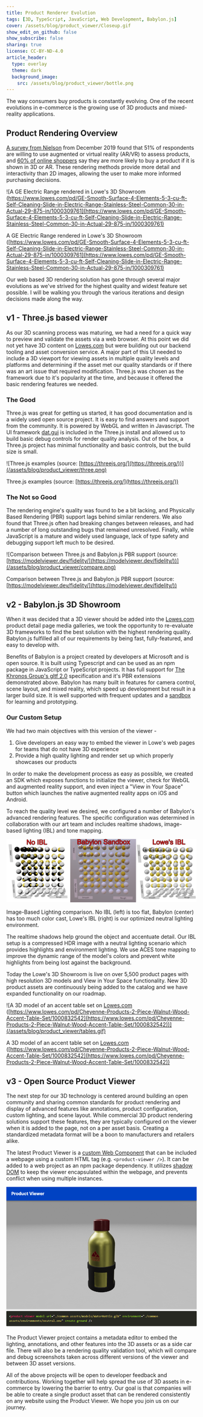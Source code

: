 ```yaml
---
title: Product Renderer Evolution
tags: [3D, TypeScript, JavaScript, Web Development, Babylon.js]
cover: /assets/blog/product_viewer/Closeup.gif
show_edit_on_github: false
show_subscribe: false
sharing: true
license: CC-BY-ND-4.0
article_header:
  type: overlay
  theme: dark
  background_image:
    src: /assets/blog/product_viewer/bottle.png
---
```


The way consumers buy products is constantly evolving. One of the recent evolutions in e-commerce is the growing use of 3D products and mixed-reality applications.

<!--more-->

## Product Rendering Overview

[A survey from Nielson](https://nielseniq.com/global/en/insights/analysis/2019/augmented-retail-the-new-consumer-reality-2/) from December 2019 found that 51% of respondents are willing to use augmented or virtual reality (AR/VR) to assess products, and [60% of online shoppers](https://www.globenewswire.com/news-release/2020/09/01/2087088/0/en/Survey-60-of-Online-Shoppers-Say-They-re-More-Likely-to-Buy-a-Product-If-It-s-Shown-in-3D-or-Augmented-Reality.html) say they are more likely to buy a product if it is shown in 3D or AR. These rendering methods provide more detail and interactivity than 2D images, allowing the user to make more informed purchasing decisions.

![A GE Electric Range rendered in Lowe's 3D Showroom ([https://www.lowes.com/pd/GE-Smooth-Surface-4-Elements-5-3-cu-ft-Self-Cleaning-Slide-in-Electric-Range-Stainless-Steel-Common-30-in-Actual-29-875-in/1000309761](https://www.lowes.com/pd/GE-Smooth-Surface-4-Elements-5-3-cu-ft-Self-Cleaning-Slide-in-Electric-Range-Stainless-Steel-Common-30-in-Actual-29-875-in/1000309761) ](/assets/blog/product_viewer/Closeup.gif)

A GE Electric Range rendered in Lowe's 3D Showroom ([https://www.lowes.com/pd/GE-Smooth-Surface-4-Elements-5-3-cu-ft-Self-Cleaning-Slide-in-Electric-Range-Stainless-Steel-Common-30-in-Actual-29-875-in/1000309761](https://www.lowes.com/pd/GE-Smooth-Surface-4-Elements-5-3-cu-ft-Self-Cleaning-Slide-in-Electric-Range-Stainless-Steel-Common-30-in-Actual-29-875-in/1000309761)

Our web based 3D rendering solution has gone through several major evolutions as we've strived for the highest quality and widest feature set possible. I will be walking you through the various iterations and design decisions made along the way.

## v1 - Three.js based viewer

As our 3D scanning process was maturing, we had a need for a quick way to preview and validate the assets via a web browser. At this point we did not yet have 3D content on [Lowes.com](http://lowes.com) but were building out our backend tooling and asset conversion service. A major part of this UI needed to include a 3D viewport for viewing assets in multiple quality levels and platforms and determining if the asset met our quality standards or if there was an art issue that required modification. Three.js was chosen as the framework due to it's popularity at the time, and because it offered the basic rendering features we needed.

### The Good

Three.js was great for getting us started, it has good documentation and is a widely used open source project. It is easy to find answers and support from the community. It is powered by WebGL and written in Javascript. The UI framework [dat.gui](https://github.com/dataarts/dat.gui) is included in the Three.js install and allowed us to build basic debug controls for render quality analysis. Out of the box, a Three.js project has minimal functionality and basic controls, but the build size is small.

![Three.js examples (source: [https://threejs.org/](https://threejs.org/))](/assets/blog/product_viewer/three.png)

Three.js examples (source: [https://threejs.org/](https://threejs.org/))

### The Not so Good

The rendering engine's quality was found to be a bit lacking, and Physically Based Rendering (PBR) support lags behind similar renderers. We also found that Three.js often had breaking changes between releases, and had a number of long outstanding bugs that remained unresolved. Finally, while JavaScript is a mature and widely used language, lack of type safety and debugging support left much to be desired.

![Comparison between Three.js and Babylon.js PBR support (source: [https://modelviewer.dev/fidelity/](https://modelviewer.dev/fidelity/))](/assets/blog/product_viewer/compare.png)

Comparison between Three.js and Babylon.js PBR support (source: [https://modelviewer.dev/fidelity/](https://modelviewer.dev/fidelity/))

## v2 - Babylon.js 3D Showroom

When it was decided that a 3D viewer should be added into the [Lowes.com](http://lowes.com) product detail page media galleries, we took the opportunity to re-evaluate 3D frameworks to find the best solution with the highest rendering quality. Babylon.js fulfilled all of our requirements by being fast, fully-featured, and easy to develop with.

Benefits of Babylon is a project created by developers at Microsoft and is open source. It is built using Typescript and can be used as an npm package in JavaScript or TypeScript projects. It has full support for [The Khronos Group's gltf 2.0](https://github.com/KhronosGroup/glTF/tree/master/specification/2.0) specification and it's PBR extensions demonstrated above. Babylon has many built in features for camera control, scene layout, and mixed reality, which speed up development but result in a larger build size. It is well supported with frequent updates and a [sandbox](https://sandbox.babylonjs.com/) for learning and prototyping.

### Our Custom Setup

We had two main objectives with this version of the viewer -

1. Give developers an easy way to embed the viewer in Lowe's web pages for teams that do not have 3D experience
2. Provide a high quality lighting and render set up which properly showcases our products

In order to make the development process as easy as possible, we created an SDK which exposes functions to initialize the viewer, check for WebGL and augmented reality support, and even inject a "View in Your Space" button which launches the native augmented reality apps on iOS and Android.

To reach the quality level we desired, we configured a number of Babylon's advanced rendering features. The specific configuration was determined in collaboration with our art team and includes realtime shadows, image-based lighting (IBL) and tone mapping.

![Image-Based Lighting comparison. No IBL (left) is too flat, Babylon (center) has too much color cast, Lowe's IBL (right) is our optimized neutral lighting environment.](/assets/blog/product_viewer/IBL_comparison.png)

Image-Based Lighting comparison. No IBL (left) is too flat, Babylon (center) has too much color cast, Lowe's IBL (right) is our optimized neutral lighting environment.

The realtime shadows help ground the object and accentuate detail. Our IBL setup is a compressed HDR image with a neutral lighting scenario which provides highlights and environment lighting. We use ACES tone mapping to improve the dynamic range of the model's colors and prevent white highlights from being lost against the background.

Today the Lowe's 3D Showroom is live on over 5,500 product pages with high resolution 3D models and View in Your Space functionality. New 3D product assets are continuously being added to the catalog and we have expanded functionality on our roadmap.

![A 3D model of an accent table set on [Lowes.com](http://lowes.com) ([https://www.lowes.com/pd/Cheyenne-Products-2-Piece-Walnut-Wood-Accent-Table-Set/1000832542](https://www.lowes.com/pd/Cheyenne-Products-2-Piece-Walnut-Wood-Accent-Table-Set/1000832542))](/assets/blog/product_viewer/tables.gif)

A 3D model of an accent table set on [Lowes.com](http://lowes.com) ([https://www.lowes.com/pd/Cheyenne-Products-2-Piece-Walnut-Wood-Accent-Table-Set/1000832542](https://www.lowes.com/pd/Cheyenne-Products-2-Piece-Walnut-Wood-Accent-Table-Set/1000832542))

## v3 - Open Source Product Viewer

The next step for our 3D technology is centered around building an open community and sharing common standards for product rendering and display of advanced features like annotations, product configuration, custom lighting, and scene layout. While commercial 3D product rendering solutions support these features, they are typically configured on the viewer when it is added to the page, not on a per asset basis. Creating a standardized metadata format will be a boon to manufacturers and retailers alike.

The latest Product Viewer is a [custom Web Component](https://developer.mozilla.org/en-US/docs/Web/Web_Components/Using_custom_elements) that can be included a webpage using a custom HTML tag (e.g. `<product-viewer />`). It can be added to a web project as an npm package dependency. It utilizes [shadow DOM](https://developer.mozilla.org/en-US/docs/Web/Web_Components/Using_shadow_DOM) to keep the viewer encapsulated within the webpage, and prevents conflict when using multiple instances.

![Untitled](/assets/blog/product_viewer/bottle.png)

The Product Viewer project contains a metadata editor to embed the lighting, annotations, and other features into the 3D assets or as a side car file. There will also be a rendering quality validation tool, which will compare and debug screenshots taken across different versions of the viewer and between 3D asset versions.

All of the above projects will be open to developer feedback and contributions. Working together will help spread the use of 3D assets in e-commerce by lowering the barrier to entry. Our goal is that companies will be able to create a single product asset that can be rendered consistently on any website using the Product Viewer. We hope you join us on our journey.
